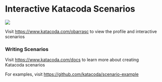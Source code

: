 # Interactive Katacoda Scenarios

[![](http://shields.katacoda.com/katacoda/obarrasc/count.svg)](https://www.katacoda.com/obarrasc "Get your profile on Katacoda.com")

Visit https://www.katacoda.com/obarrasc to view the profile and interactive scenarios

### Writing Scenarios
Visit https://www.katacoda.com/docs to learn more about creating Katacoda scenarios

For examples, visit https://github.com/katacoda/scenario-example
